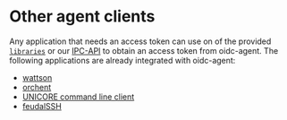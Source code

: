 # Other agent clients
Any application that needs an access token can use on of the provided
[`libraries`](api/api.md) or our [IPC-API](api/api-ipc.md)
to obtain an access token from oidc-agent.
The following applications are already integrated with oidc-agent:
- [wattson](https://github.com/indigo-dc/wattson)
- [orchent](https://github.com/indigo-dc/orchent)
- [UNICORE command line client](https://www.unicore.eu)
- [feudalSSH](https://git.scc.kit.edu/feudal/feudalSSH)
